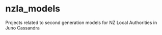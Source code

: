 # nzla_models
Projects related to second generation models for NZ Local Authorities in Juno Cassandra
